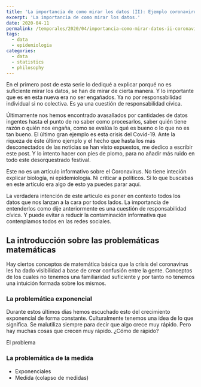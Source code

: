 ```yaml
---
title: 'La importancia de como mirar los datos (II): Ejemplo coronavirus'
excerpt: 'La importancia de como mirar los datos.'
date: 2020-04-11
permalink: /temporales/2020/04/importancia-como-mirar-datos-ii-coronavirus/
tags:
  - data
  - epidemiologia
categories:
  - data
  - statistics
  - philosophy
---
```


En el primero post de esta serie lo dediqué a explicar porqué no es suficiente mirar los datos, se han de mirar de cierta manera.
Y lo importante que es en esta nueva era no ser engañados. Ya no por responsabilidad individual si no colectiva.
Es ya una cuestión de responsabilidad cívica.

Últimamente nos hemos encontrado avasallados por cantidades de datos ingentes hasta el punto de no saber como procesarlos, saber quién tiene razón o quién nos engaña, como se evalúa lo qué es bueno o lo que no es tan bueno. El último gran ejemplo es esta crisis del Covid-19.
Ante la riqueza de éste último ejemplo y el hecho que hasta los más desconectados de las noticias se han visto expuestos, me dedico a escribir este post.
Y lo intento hacer con pies de plomo, para no añadir más ruido en todo este desorquestrado festival.

Este no es un artículo informativo sobre el Coronavirus. No tiene inteción explicar biología, ni epidemiología. Ni criticar a políticos. 
Si lo que buscabas en este artículo era algo de esto ya puedes parar aquí.

La verdadera intención de este artículo es poner en contexto todos los datos que nos lanzan a la cara por todos lados.
La importancia de entenderlos como dije anteriormente es una cuestión de responsabilidad cívica.
Y puede evitar a reducir la contaminación informativa que contenplamos todos en las redes sociales.


## La introducción sobre las problemáticas matemáticas
Hay ciertos conceptos de matemática básica que la crisis del coronavirus les ha dado visibilidad a base de crear confusión entre la gente.
Conceptos de los cuales no tenemos una familiaridad suficiente y por tanto no tenemos una intuición formada sobre los mismos.

### La problemática exponencial
Durante estos últimos días hemos escuchado esto del crecimiento exponencial de forma constante.
Culturalmente tenemos una idea de lo que significa. Se malutiliza siempre para decir que algo crece muy rápido.
Pero hay muchas cosas que crecen muy rápido. ¿Cómo de rápido?


El problema 



### La problemática de la medida




- Exponenciales
- Medida (colapso de medidas)





